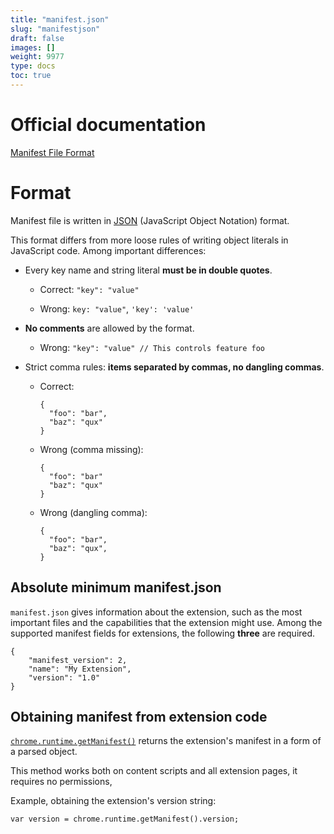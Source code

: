 ```yaml
---
title: "manifest.json"
slug: "manifestjson"
draft: false
images: []
weight: 9977
type: docs
toc: true
---
```


Official documentation
======

[Manifest File Format][1]

Format
======

Manifest file is written in [JSON][2] (JavaScript Object Notation) format.

This format differs from more loose rules of writing object literals in JavaScript code. Among important differences:

* Every key name and string literal **must be in double quotes**.

  * Correct: `"key": "value"`

  * Wrong: `key: "value"`, `'key': 'value'`

* **No comments** are allowed by the format.

  * Wrong: `"key": "value" // This controls feature foo`

* Strict comma rules: **items separated by commas, no dangling commas**.

  * Correct:

        {
          "foo": "bar",
          "baz": "qux"
        }

  * Wrong (comma missing):

        {
          "foo": "bar"
          "baz": "qux"
        }

  * Wrong (dangling comma):

        {
          "foo": "bar",
          "baz": "qux",
        }


  [1]: https://developer.chrome.com/extensions/manifest
  [2]: http://json.org/

## Absolute minimum manifest.json
`manifest.json` gives information about the extension, such as the most important files and the capabilities that the extension might use. Among the supported manifest fields for extensions, the following **three** are required.


    {
        "manifest_version": 2,
        "name": "My Extension",
        "version": "1.0"
    }

## Obtaining manifest from extension code
[`chrome.runtime.getManifest()`][1] returns the extension's manifest in a form of a parsed object.

This method works both on content scripts and all extension pages, it requires no permissions,

Example, obtaining the extension's version string:

    var version = chrome.runtime.getManifest().version;


  [1]: https://developer.chrome.com/extensions/runtime#method-getManifest

